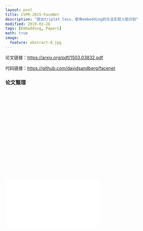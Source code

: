 ```yaml
---
layout: post
title: CVPR-2015-FaceNet
description: "提出triplet loss，使用embedding的方法实现人脸识别"
modified: 2019-03-28
tags: [Embedding, Papers]
math: true
image:
  feature: abstract-8.jpg
---
```


论文链接：https://arxiv.org/pdf/1503.03832.pdf

代码链接：https://github.com/davidsandberg/facenet

### 论文整理

<div class="fluid-width-video-wrapper" style="padding-top: 56.25%;">
<iframe src="{{ site.url }}/pdfs/facenet.pdf" frameborder="0" id="fitvid329699">
This browser does not support PDFs. Please download the PDF to view it: <a href="{{ site.url }}/pdfs/facenet.pdf">Download PDF</a>
</iframe>
</div>

